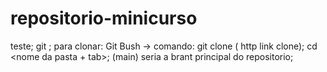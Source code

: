 # repositorio-minicurso
teste;
git <comando>;
para clonar: Git Bush -> comando: git clone ( http link clone);
cd <nome da pasta + tab>;
(main) seria a brant principal do repositorio;
